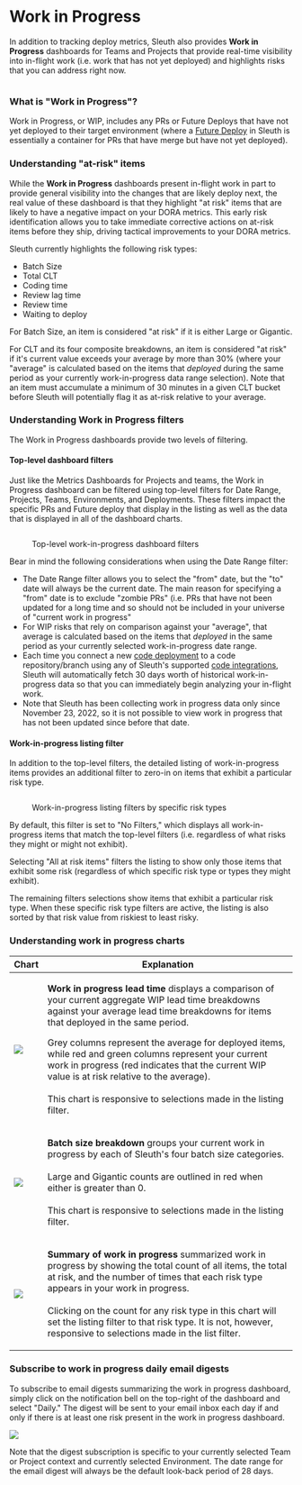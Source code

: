 # Work in Progress

In addition to tracking deploy metrics, Sleuth also provides **Work in Progress** dashboards for Teams and Projects that provide real-time visibility into in-flight work (i.e. work that has not yet deployed) and highlights risks that you can address right now.&#x20;

<figure><img src=".gitbook/assets/image (6).png" alt=""><figcaption></figcaption></figure>

### What is "Work in Progress"?

Work in Progress, or WIP, includes any PRs or Future Deploys that have not yet deployed to their target environment (where a [Future Deploy](modeling-your-deployments/code-deployments/deploy-previews.md) in Sleuth is essentially a container for PRs that have merge but have not yet deployed).&#x20;

### Understanding "at-risk" items

While the **Work in Progress** dashboards present in-flight work in part to provide general visibility into the changes that are likely deploy next, the real value of these dashboard is that they highlight "at risk" items that are likely to have a negative impact on your DORA metrics. This early risk identification allows you to take immediate corrective actions on at-risk items before they ship, driving tactical improvements to your DORA metrics.&#x20;

Sleuth currently highlights the following risk types:

* Batch Size
* Total CLT
* Coding time
* Review lag time
* Review time
* Waiting to deploy

For Batch Size, an item is considered "at risk" if it is either Large or Gigantic.

For CLT and its four composite breakdowns, an item is considered "at risk" if it's current value exceeds your average by more than 30% (where your "average" is calculated based on the items that _deployed_ during the same period as your currently work-in-progress data range selection). Note that an item must accumulate a minimum of 30 minutes in a given CLT bucket before Sleuth will potentially flag it as at-risk relative to your average.&#x20;

### Understanding Work in Progress filters

The Work in Progress dashboards provide two levels of filtering.

#### Top-level dashboard filters

Just like the Metrics Dashboards for Projects and teams, the Work in Progress dashboard can be filtered using top-level filters for Date Range, Projects, Teams, Environments, and Deployments. These filters impact the specific PRs and Future deploy that display in the listing as well as the data that is displayed in all of the dashboard charts.

<figure><img src=".gitbook/assets/image (3) (1).png" alt=""><figcaption><p>Top-level work-in-progress dashboard filters</p></figcaption></figure>

Bear in mind the following considerations when using the Date Range filter:

* The Date Range filter allows you to select the "from" date, but the "to" date will always be the current date. The main reason for specifying a "from" date is to exclude "zombie PRs" (i.e. PRs that have not been updated for a long time and so should not be included in your universe of "current work in progress"
* For WIP risks that rely on comparison against your "average", that average is calculated based on the items that _deployed_ in the same period as your currently selected work-in-progress date range.
* Each time you connect a new [code deployment](modeling-your-deployments/code-deployments/) to a code repository/branch using any of Sleuth's supported [code integrations](integrations-1/code-deployment/), Sleuth will automatically fetch 30 days worth of historical work-in-progress data so that you can immediately begin analyzing your in-flight work.
* Note that Sleuth has been collecting work in progress data only since November 23, 2022, so it is not possible to view work in progress that has not been updated since before that date.  &#x20;

#### Work-in-progress listing filter

In addition to the top-level filters, the detailed listing of work-in-progress items provides an additional filter to zero-in on items that exhibit a particular risk type. &#x20;

<figure><img src=".gitbook/assets/image (4).png" alt=""><figcaption><p>Work-in-progress listing filters by specific risk types</p></figcaption></figure>

By default, this filter is set to "No Filters," which displays all work-in-progress items that match the top-level filters (i.e. regardless of what risks they might or might not exhibit).

Selecting "All at risk items" filters the listing to show only those items that exhibit some risk (regardless of which specific risk type or types they might exhibit).&#x20;

The remaining filters selections show items that exhibit a particular risk type. When these specific risk type filters are active, the listing is also sorted by that risk value from riskiest to least risky.

### Understanding work in progress charts

| Chart                                        | Explanation                                                                                                                                                                                                                                                                                                                                                                                                                                                                                                         |
| -------------------------------------------- | ------------------------------------------------------------------------------------------------------------------------------------------------------------------------------------------------------------------------------------------------------------------------------------------------------------------------------------------------------------------------------------------------------------------------------------------------------------------------------------------------------------------- |
| ![](<.gitbook/assets/image (3).png>)         | <p><strong>Work in progress lead time</strong> displays a comparison of your current aggregate WIP lead time breakdowns against your average lead time breakdowns for items that deployed in the same period. </p><p></p><p>Grey columns represent the average for deployed items, while red and green columns represent your current work in progress (red indicates that the current WIP value is at risk relative to the average).<br><br>This chart is responsive to selections made in the listing filter.</p> |
| ****![](<.gitbook/assets/image (7).png>)**** | <p><strong>Batch size breakdown</strong> groups your current work in progress by each of Sleuth's four batch size categories.<br><br>Large and Gigantic counts are outlined in red  when either is greater than 0.<br><br>This chart is responsive to selections made in the listing filter.</p>                                                                                                                                                                                                                    |
| ![](<.gitbook/assets/image (10).png>)        | <p><strong>Summary of work in progress</strong> summarized work in progress by showing the total count of all items, the total at risk, and the number of times that each risk type appears in your work in progress.<br><br>Clicking on the count for any risk type in this chart will set the listing filter to that risk type. It is not, however, responsive to selections made in the list filter.</p>                                                                                                         |

### Subscribe to work in progress daily email digests

To subscribe to email digests summarizing the work in progress dashboard, simply click on the notification bell on the top-right of the dashboard and select "Daily." The digest will be sent to your email inbox each day if and only if there is at least one risk present in the work in progress dashboard. &#x20;

![](<.gitbook/assets/image (1).png>)

Note that the digest subscription is specific to your currently selected Team or Project context and  currently selected Environment. The date range for the email digest will always be the default look-back period of 28 days.&#x20;

<figure><img src=".gitbook/assets/image (2).png" alt=""><figcaption></figcaption></figure>
